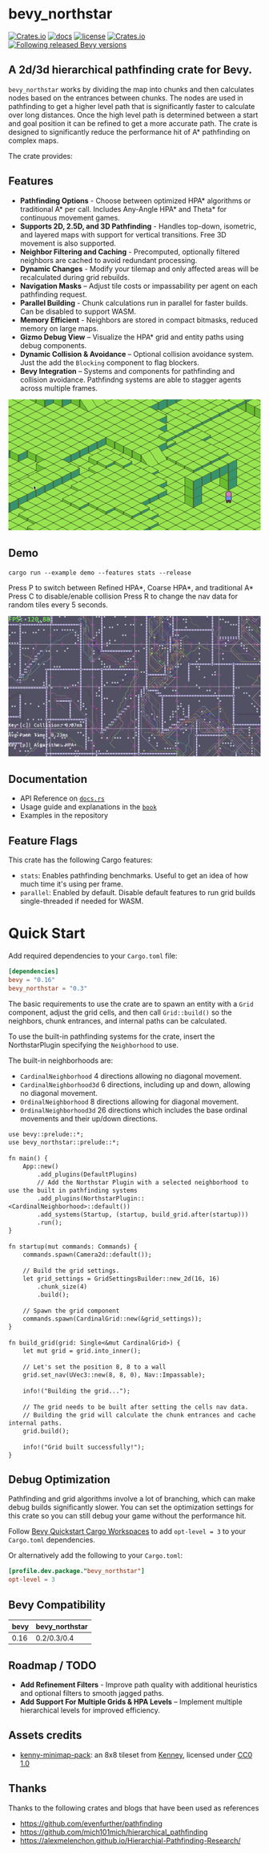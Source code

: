 # bevy_northstar
[![Crates.io](https://img.shields.io/crates/v/bevy_northstar)](https://crates.io/crates/bevy_northstar)
[![docs](https://docs.rs/bevy_northstar/badge.svg)](https://docs.rs/bevy_northstar/)
[![license](https://img.shields.io/badge/license-MIT-blue.svg)](https://github.com/jtothethree/bevy_northstar/blob/main/LICENSE)
[![Crates.io](https://img.shields.io/crates/d/bevy_northstar)](https://crates.io/crates/bevy_northstar)
[![Following released Bevy versions](https://img.shields.io/badge/Bevy%20tracking-released%20version-lightblue)](https://bevyengine.org/learn/quick-start/plugin-development/#main-branch-tracking)

## A 2d/3d hierarchical pathfinding crate for Bevy. 

`bevy_northstar` works by dividing the map into chunks and then calculates nodes based on the entrances between chunks. The nodes are used in pathfinding to get a higher level path that is significantly faster to calculate over long distances. Once the high level path is determined between a start and goal position it can be refined to get a more accurate path. The crate is designed to significantly reduce the performance hit of A* pathfinding on complex maps.

The crate provides:

## Features
- **Pathfinding Options** - Choose between optimized HPA* algorithms or traditional A* per call. Includes Any-Angle HPA* and Theta* for continuous movement games.
- **Supports 2D, 2.5D, and 3D Pathfinding** - Handles top-down, isometric, and layered maps with support for vertical transitions. Free 3D movement is also supported.
- **Neighbor Filtering and Caching** - Precomputed, optionally filtered neighbors are cached to avoid redundant processing.
- **Dynamic Changes** - Modify your tilemap and only affected areas will be recalculated during grid rebuilds.
- **Navigation Masks** – Adjust tile costs or impassability per agent on each pathfinding request.
- **Parallel Building** - Chunk calculations run in parallel for faster builds. Can be disabled to support WASM.
- **Memory Efficient** - Neighbors are stored in compact bitmasks, reduced memory on large maps.
- **Gizmo Debug View** – Visualize the HPA* grid and entity paths using debug components.
- **Dynamic Collision & Avoidance** – Optional collision avoidance system. Just the add the `Blocking` component to flag blockers.
- **Bevy Integration** – Systems and components for pathfinding and collision avoidance. Pathfindng systems are able to stagger agents across multiple frames.

![Isometric Example](https://github.com/JtotheThree/bevy_northstar/raw/main/assets/images/isometric_demo.gif)

## Demo
`cargo run --example demo --features stats --release`

Press P to switch between Refined HPA*, Coarse HPA*, and traditional A*
Press C to disable/enable collision
Press R to change the nav data for random tiles every 5 seconds. 

![Demo](https://github.com/JtotheThree/bevy_northstar/raw/main/assets/images/demo.png)


## Documentation

* API Reference on [`docs.rs`](https://docs.rs/bevy_northstar/latest/bevy_northstar/)
* Usage guide and explanations in the [`book`](https://jtothethree.github.io/bevy_northstar/)
* Examples in the repository

## Feature Flags
This crate has the following Cargo features:

- `stats`: Enables pathfinding benchmarks. Useful to get an idea of how much time it's using per frame.
- `parallel`: Enabled by default. Disable default features to run grid builds single-threaded if needed for WASM.

# Quick Start

Add required dependencies to your `Cargo.toml` file:

```toml
[dependencies]
bevy = "0.16"
bevy_northstar = "0.3"
```

The basic requirements to use the crate are to spawn an entity with a `Grid` component, adjust the grid cells, and then call `Grid::build()` so the neighbors, chunk entrances, and internal paths can be calculated. 

To use the built-in pathfinding systems for the crate, insert the NorthstarPlugin specifying the `Neighborhood` to use.

The built-in neighborhoods are:
* `CardinalNeighborhood` 4 directions allowing no diagonal movement.
* `CardinalNeighborhood3d` 6 directions, including up and down, allowing no diagonal movement.
* `OrdinalNeighborhood` 8 directions allowing for diagonal movement.
* `OrdinalNeighborhood3d` 26 directions which includes the base ordinal movements and their up/down directions.

```rust,no_run
use bevy::prelude::*;
use bevy_northstar::prelude::*;

fn main() {
    App::new()
        .add_plugins(DefaultPlugins)
        // Add the Northstar Plugin with a selected neighborhood to use the built in pathfinding systems
        .add_plugins(NorthstarPlugin::<CardinalNeighborhood>::default())
        .add_systems(Startup, (startup, build_grid.after(startup)))
        .run();
}

fn startup(mut commands: Commands) {
    commands.spawn(Camera2d::default());

    // Build the grid settings.
    let grid_settings = GridSettingsBuilder::new_2d(16, 16)
        .chunk_size(4)
        .build();

    // Spawn the grid component
    commands.spawn(CardinalGrid::new(&grid_settings));
}

fn build_grid(grid: Single<&mut CardinalGrid>) {
    let mut grid = grid.into_inner();

    // Let's set the position 8, 8 to a wall
    grid.set_nav(UVec3::new(8, 8, 0), Nav::Impassable);

    info!("Building the grid...");

    // The grid needs to be built after setting the cells nav data.
    // Building the grid will calculate the chunk entrances and cache internal paths.
    grid.build();

    info!("Grid built successfully!");
}
```

## Debug Optimization
Pathfinding and grid algorithms involve a lot of branching, which can make debug builds significantly slower. You can set the optimization settings for this crate so you can still debug your game without the performance hit.

Follow [Bevy Quickstart Cargo Workspaces](https://bevy.org/learn/quick-start/getting-started/setup/#cargo-workspaces) to add `opt-level = 3` to your `Cargo.toml` dependencies.

Or alternatively add the following to your `Cargo.toml`:
```toml
[profile.dev.package."bevy_northstar"]
opt-level = 3
```

## Bevy Compatibility

|bevy|bevy_northstar|
|---|---|
|0.16|0.2/0.3/0.4|


## Roadmap / TODO
- **Add Refinement Filters** - Improve path quality with additional heuristics and optional filters to smooth jagged paths.
- **Add Support For Multiple Grids & HPA Levels** – Implement multiple hierarchical levels for improved efficiency.

## Assets credits
- [kenny-minimap-pack](https://kenney.nl/assets/minimap-pack): an 8x8 tileset from [Kenney](https://kenney.nl/), licensed under [CC0 1.0](https://creativecommons.org/publicdomain/zero/1.0/)


## Thanks
Thanks to the following crates and blogs that have been used as references
* <https://github.com/evenfurther/pathfinding>
* <https://github.com/mich101mich/hierarchical_pathfinding>
* <https://alexmelenchon.github.io/Hierarchial-Pathfinding-Research/>
